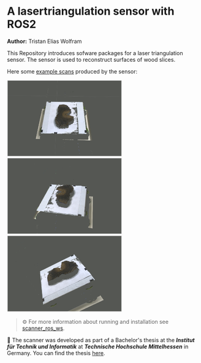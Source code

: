 # A lasertriangulation  sensor with ROS2

**Author:** Tristan Elias Wolfram

This Repository introduces sofware packages for a laser triangulation sensor. The sensor is used to reconstruct surfaces of wood slices.  

Here some [example scans](scans) produced by the sensor:
<p float="left">
<img src="doc_imgs/scan_img_0.png" alt="scan0" width="300" height="200">
<img src="doc_imgs/scan_img_1.png" alt="scan1" width="300" height="200">
<img src="doc_imgs/scan_img_2.png" alt="scan2" width="300" height="200">
</p>

>⚙️ For more information about running and installation see [scanner_ros_ws](scanner_ros_ws).

📖 The scanner was developed as part of a Bachelor's thesis at the ___Institut für Technik und Informatik___ at ___Technische Hochschule Mittelhessen___ in Germany. You can find the thesis [here](thesis).